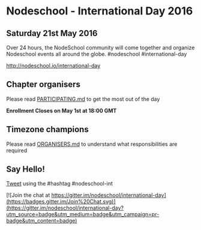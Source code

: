 # Nodeschool - International Day 2016
## Saturday 21st May 2016

Over 24 hours, the NodeSchool community will come together and organize Nodeschool events all around the globe. #nodeschool #international-day

http://nodeschool.io/international-day

## Chapter organisers
Please read [PARTICIPATING.md](https://github.com/nodeschool/international-day/blob/2016/PARTICIPATING.md) to get the most out of the day

**Enrollment Closes on May 1st at 18:00 GMT**

## Timezone champions
Please read [ORGANISERS.md](https://github.com/nodeschool/international-day/blob/2016/ORGANISERS.md) to understand what responsibilities are required

## Say Hello!
[Tweet](http://twitter.com/nodeschool) using the #hashtag #nodeschool-int

[![Join the chat at https://gitter.im/nodeschool/international-day](https://badges.gitter.im/Join%20Chat.svg)](https://gitter.im/nodeschool/international-day?utm_source=badge&utm_medium=badge&utm_campaign=pr-badge&utm_content=badge)
